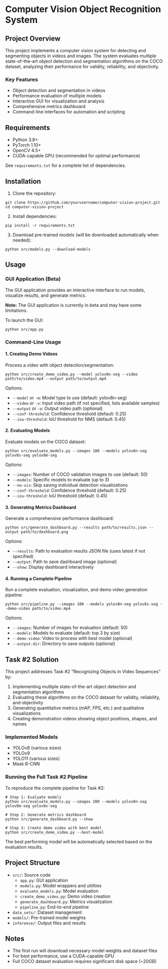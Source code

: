 # Computer Vision Object Recognition System

## Project Overview
This project implements a computer vision system for detecting and segmenting objects in videos and images. The system evaluates multiple state-of-the-art object detection and segmentation algorithms on the COCO dataset, analyzing their performance for validity, reliability, and objectivity.

### Key Features
- Object detection and segmentation in videos
- Performance evaluation of multiple models
- Interactive GUI for visualization and analysis
- Comprehensive metrics dashboard
- Command-line interfaces for automation and scripting

## Requirements
- Python 3.8+ 
- PyTorch 1.10+
- OpenCV 4.5+
- CUDA-capable GPU (recommended for optimal performance)

See `requirements.txt` for a complete list of dependencies.

## Installation

1. Clone the repository:
```
git clone https://github.com/yourusername/computer-vision-project.git
cd computer-vision-project
```

2. Install dependencies:
```
pip install -r requirements.txt
```

3. Download pre-trained models (will be downloaded automatically when needed):
```
python src/models.py --download-models
```

## Usage

### GUI Application (Beta)
The GUI application provides an interactive interface to run models, visualize results, and generate metrics.

**Note:** The GUI application is currently in beta and may have some limitations.

To launch the GUI:
```
python src/app.py
```

### Command-Line Usage

#### 1. Creating Demo Videos
Process a video with object detection/segmentation:

```
python src/create_demo_video.py --model yolov8n-seg --video path/to/video.mp4 --output path/to/output.mp4
```

Options:
- `--model` or `-m`: Model type to use (default: yolov8n-seg)
- `--video` or `-v`: Input video path (if not specified, lists available samples)
- `--output` or `-o`: Output video path (optional)
- `--conf-threshold`: Confidence threshold (default: 0.25)
- `--iou-threshold`: IoU threshold for NMS (default: 0.45)

#### 2. Evaluating Models
Evaluate models on the COCO dataset:

```
python src/evaluate_models.py --images 100 --models yolov8n-seg yolov8s-seg yolov8m-seg
```

Options:
- `--images`: Number of COCO validation images to use (default: 50)
- `--models`: Specific models to evaluate (up to 3)
- `--no-vis`: Skip saving individual detection visualizations
- `--conf-threshold`: Confidence threshold (default: 0.25)
- `--iou-threshold`: IoU threshold (default: 0.45)

#### 3. Generating Metrics Dashboard
Generate a comprehensive performance dashboard:

```
python src/generate_dashboard.py --results path/to/results.json --output path/to/dashboard.png
```

Options:
- `--results`: Path to evaluation results JSON file (uses latest if not specified)
- `--output`: Path to save dashboard image (optional)
- `--show`: Display dashboard interactively

#### 4. Running a Complete Pipeline
Run a complete evaluation, visualization, and demo video generation pipeline:

```
python src/pipeline.py --images 100 --models yolov8n-seg yolov8s-seg --demo-video path/to/video.mp4
```

Options:
- `--images`: Number of images for evaluation (default: 50)
- `--models`: Models to evaluate (default: top 3 by size)
- `--demo-video`: Video to process with best model (optional)
- `--output-dir`: Directory to save outputs (optional)

## Task #2 Solution
This project addresses Task #2 "Recognizing Objects in Video Sequences" by:

1. Implementing multiple state-of-the-art object detection and segmentation algorithms
2. Evaluating these algorithms on the COCO dataset for validity, reliability, and objectivity
3. Generating quantitative metrics (mAP, FPS, etc.) and qualitative visualizations
4. Creating demonstration videos showing object positions, shapes, and names

### Implemented Models
- YOLOv8 (various sizes)
- YOLOv9
- YOLO11 (various sizes)
- Mask R-CNN

### Running the Full Task #2 Pipeline
To reproduce the complete pipeline for Task #2:

```
# Step 1: Evaluate models
python src/evaluate_models.py --images 200 --models yolov8n-seg yolov8m-seg yolov8x-seg

# Step 2: Generate metrics dashboard
python src/generate_dashboard.py --show

# Step 3: Create demo video with best model
python src/create_demo_video.py --best-model
```

The best performing model will be automatically selected based on the evaluation results.

## Project Structure
- `src/`: Source code
  - `app.py`: GUI application
  - `models.py`: Model wrappers and utilities
  - `evaluate_models.py`: Model evaluation
  - `create_demo_video.py`: Demo video creation
  - `generate_dashboard.py`: Metrics visualization
  - `pipeline.py`: End-to-end pipeline
- `data_sets/`: Dataset management
- `models/`: Pre-trained model weights
- `inference/`: Output files and results

## Notes
- The first run will download necessary model weights and dataset files
- For best performance, use a CUDA-capable GPU
- Full COCO dataset evaluation requires significant disk space (~20GB)